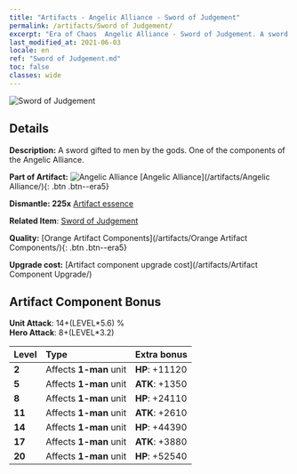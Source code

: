 ```yaml
---
title: "Artifacts - Angelic Alliance - Sword of Judgement"
permalink: /artifacts/Sword of Judgement/
excerpt: "Era of Chaos  Angelic Alliance - Sword of Judgement. A sword gifted to men by the gods. One of the components of the Angelic Alliance."
last_modified_at: 2021-06-03
locale: en
ref: "Sword of Judgement.md"
toc: false
classes: wide
---
```


 ![Sword of Judgement](/images/t/artifact_40411.png)



## Details

 **Description:** A sword gifted to men by the gods. One of the components of the Angelic Alliance.

 **Part of Artifact:** ![Angelic Alliance](/images/t/icon_artifact_41.png) [Angelic Alliance](/artifacts/Angelic Alliance/){: .btn .btn--era5}

 **Dismantle: 225x** [Artifact essence](/Items/con_905/)

 **Related Item**: [Sword of Judgement](/Items/art_150/)

 **Quality:** [Orange Artifact Components](/artifacts/Orange Artifact Components/){: .btn .btn--era5}

 **Upgrade cost:** [Artifact component upgrade cost](/artifacts/Artifact Component Upgrade/)

## Artifact Component Bonus

  **Unit Attack**: 14+(LEVEL\*5.6) %<br/>**Hero Attack**: 8+(LEVEL\*3.2)

  |  Level  | Type |    Extra bonus  | 
  |:--------|:-----|:----------------| 
  | **2** | Affects **1-man** unit | **HP**: +11120 | 
  | **5** | Affects **1-man** unit | **ATK**: +1350 | 
  | **8** | Affects **1-man** unit | **HP**: +24110 | 
  | **11** | Affects **1-man** unit | **ATK**: +2610 | 
  | **14** | Affects **1-man** unit | **HP**: +44390 | 
  | **17** | Affects **1-man** unit | **ATK**: +3880 | 
  | **20** | Affects **1-man** unit | **HP**: +52540 | 
